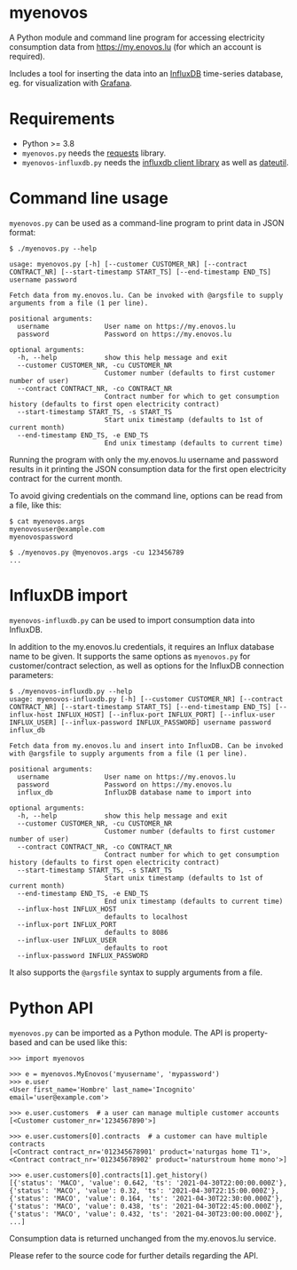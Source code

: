 # myenovos
A Python module and command line program for accessing electricity consumption data from https://my.enovos.lu (for which an account is required).

Includes a tool for inserting the data into an [InfluxDB](https://www.influxdata.com/) time-series database, eg. for visualization with [Grafana](https://grafana.com/).

# Requirements
- Python >= 3.8
- ```myenovos.py``` needs the [requests](https://docs.python-requests.org/en/master/) library.
- ```myenovos-influxdb.py``` needs the [influxdb client library](https://pypi.org/project/influxdb/) as well as [dateutil](https://pypi.org/project/python-dateutil/).

# Command line usage
```myenovos.py``` can be used as a command-line program to print data in JSON format:

```console
$ ./myenovos.py --help

usage: myenovos.py [-h] [--customer CUSTOMER_NR] [--contract CONTRACT_NR] [--start-timestamp START_TS] [--end-timestamp END_TS] username password

Fetch data from my.enovos.lu. Can be invoked with @argsfile to supply arguments from a file (1 per line).

positional arguments:
  username              User name on https://my.enovos.lu
  password              Password on https://my.enovos.lu

optional arguments:
  -h, --help            show this help message and exit
  --customer CUSTOMER_NR, -cu CUSTOMER_NR
                        Customer number (defaults to first customer number of user)
  --contract CONTRACT_NR, -co CONTRACT_NR
                        Contract number for which to get consumption history (defaults to first open electricity contract)
  --start-timestamp START_TS, -s START_TS
                        Start unix timestamp (defaults to 1st of current month)
  --end-timestamp END_TS, -e END_TS
                        End unix timestamp (defaults to current time)
```

Running the program with only the my.enovos.lu username and password results
in it printing the JSON consumption data for the first open electricity contract
for the current month.

To avoid giving credentials on the command line, options can be read from
a file, like this:

```console
$ cat myenovos.args
myenovosuser@example.com
myenovospassword

$ ./myenovos.py @myenovos.args -cu 123456789
...
```

# InfluxDB import
```myenovos-influxdb.py``` can be used to import consumption data into InfluxDB.

In addition to the my.enovos.lu credentials, it requires an Influx database name
to be given. It supports the same options as ```myenovos.py``` for customer/contract
selection, as well as options for the InfluxDB connection parameters:

```console
$ ./myenovos-influxdb.py --help
usage: myenovos-influxdb.py [-h] [--customer CUSTOMER_NR] [--contract CONTRACT_NR] [--start-timestamp START_TS] [--end-timestamp END_TS] [--influx-host INFLUX_HOST] [--influx-port INFLUX_PORT] [--influx-user INFLUX_USER] [--influx-password INFLUX_PASSWORD] username password influx_db

Fetch data from my.enovos.lu and insert into InfluxDB. Can be invoked with @argsfile to supply arguments from a file (1 per line).

positional arguments:
  username              User name on https://my.enovos.lu
  password              Password on https://my.enovos.lu
  influx_db             InfluxDB database name to import into

optional arguments:
  -h, --help            show this help message and exit
  --customer CUSTOMER_NR, -cu CUSTOMER_NR
                        Customer number (defaults to first customer number of user)
  --contract CONTRACT_NR, -co CONTRACT_NR
                        Contract number for which to get consumption history (defaults to first open electricity contract)
  --start-timestamp START_TS, -s START_TS
                        Start unix timestamp (defaults to 1st of current month)
  --end-timestamp END_TS, -e END_TS
                        End unix timestamp (defaults to current time)
  --influx-host INFLUX_HOST
                        defaults to localhost
  --influx-port INFLUX_PORT
                        defaults to 8086
  --influx-user INFLUX_USER
                        defaults to root
  --influx-password INFLUX_PASSWORD
```

It also supports the ```@argsfile``` syntax to supply arguments from a file.

# Python API
```myenovos.py``` can be imported as a Python module. The API is property-based
and can be used like this:

```pycon
>>> import myenovos

>>> e = myenovos.MyEnovos('myusername', 'mypassword')
>>> e.user
<User first_name='Hombre' last_name='Incognito' email='user@example.com'>

>>> e.user.customers  # a user can manage multiple customer accounts
[<Customer customer_nr='1234567890'>]

>>> e.user.customers[0].contracts  # a customer can have multiple contracts
[<Contract contract_nr='012345678901' product='naturgas home T1'>, <Contract contract_nr='012345678902' product='naturstroum home mono'>]

>>> e.user.customers[0].contracts[1].get_history()
[{'status': 'MACO', 'value': 0.642, 'ts': '2021-04-30T22:00:00.000Z'}, {'status': 'MACO', 'value': 0.32, 'ts': '2021-04-30T22:15:00.000Z'}, {'status': 'MACO', 'value': 0.164, 'ts': '2021-04-30T22:30:00.000Z'}, {'status': 'MACO', 'value': 0.438, 'ts': '2021-04-30T22:45:00.000Z'}, {'status': 'MACO', 'value': 0.432, 'ts': '2021-04-30T23:00:00.000Z'}, ...]
```
Consumption data is returned unchanged from the my.enovos.lu service.

Please refer to the source code for further details regarding the API.
